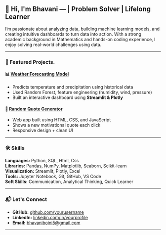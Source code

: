 ## 👋 Hi, I'm Bhavani —  | Problem Solver | Lifelong Learner

I’m passionate about analyzing data, building machine learning models, and creating intuitive dashboards to turn data into action. With a strong academic background in Mathematics and hands-on coding experience, I enjoy solving real-world challenges using data.

---

### 📂 Featured Projects.

#### 📊 [Weather Forecasting Model](https://github.com/bhavaniboini/weather-forecasting)
- Predicts temperature and precipitation using historical data  
- Used Random Forest, feature engineering (humidity, wind, pressure)  
- Built an interactive dashboard using **Streamlit & Plotly**

#### 💬 [Random Quote Generator](https://github.com/bhavaniboini/CRT-Internship-Random-quote-generator)
- Web app built using HTML, CSS, and JavaScript  
- Shows a new motivational quote each click  
- Responsive design + clean UI








---

### 🛠️ Skills

**Languages:** Python, SQL,  Html, Css  
**Libraries:** Pandas, NumPy, Matplotlib, Seaborn, Scikit-learn  
**Visualization:** Streamlit, Plotly, Excel  
**Tools:** Jupyter Notebook, Git, GitHub, VS Code  
**Soft Skills:** Communication, Analytical Thinking, Quick Learner

---

### 📬 Let's Connect

- **GitHub:** [github.com/yourusername](https://github.com/bhavaniboini)  
- **LinkedIn:** [linkedin.com/in/yourprofile](https://linkedin.com/in/bhavani-boini)  
- **Email:** bhavaniboini5@gmail.com

---
